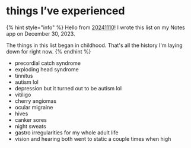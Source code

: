 # things I’ve experienced

{% hint style="info" %}
Hello from [20241110](../../../2024/11/10.md)! I wrote this list on my Notes app on December 30, 2023.

The things in this list began in childhood. That's all the history I'm laying down for right now.
{% endhint %}

* precordial catch syndrome
* exploding head syndrome
* tinnitus
* autism lol
* depression but it turned out to be autism lol
* vitiligo
* cherry angiomas
* ocular migraine
* hives
* canker sores
* night sweats
* gastro irregularities for my whole adult life
* vision and hearing both went to static a couple times when high
